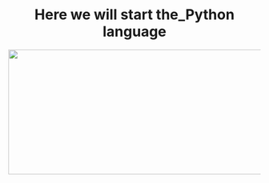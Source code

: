 <h1><a> <div align="center">Here we will start the_Python language<a></h1></div>
<p align="center"><img align="center" src="https://i.imgur.com/qq9CpOw.gif" height="250" width="1010"></p>
